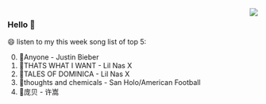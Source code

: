 <img align="right"  src="https://github-readme-stats.vercel.app/api/top-langs/?username=kvnZero" />

### Hello 👋

😄 listen to my this week song list of top 5:

0. 🌈Anyone - Justin Bieber
1. 🌈THATS WHAT I WANT - Lil Nas X
2. 🌈TALES OF DOMINICA - Lil Nas X
3. 🌈thoughts and chemicals - San Holo/American Football
4. 🌈庞贝 - 许嵩


